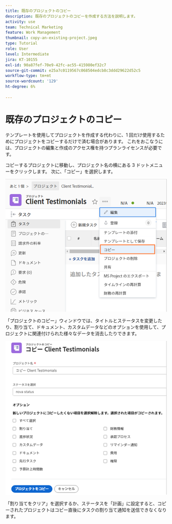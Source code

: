 ```yaml
---
title: 既存のプロジェクトのコピー
description: 既存のプロジェクトのコピーを作成する方法を説明します。
activity: use
team: Technical Marketing
feature: Work Management
thumbnail: copy-an-existing-project.jpeg
type: Tutorial
role: User
level: Intermediate
jira: KT-10155
exl-id: 90a87fef-70e9-42fc-ac55-415980ef32c7
source-git-commit: e25a7c0119567c068504edcb8c3ddd29622d52c5
workflow-type: tm+mt
source-wordcount: '129'
ht-degree: 6%

---
```


# 既存のプロジェクトのコピー

テンプレートを使用してプロジェクトを作成する代わりに、1 回だけ使用するためにプロジェクトをコピーするだけで済む場合があります。 これをおこなうには、プロジェクトの編集と作成のアクセス権を持つプランライセンスが必要です。

コピーするプロジェクトに移動し、プロジェクト名の横にある 3 ドットメニューをクリックします。 次に、「コピー」を選択します。

![Cr](assets/copy-existing-01.png)

「プロジェクトのコピー」ウィンドウでは、タイトルとステータスを変更したり、割り当て、ドキュメント、カスタムデータなどのオプションを使用して、プロジェクトに関連付けられた様々なデータを消去したりできます。

![Cr](assets/copy-existing-02.png)

「割り当てをクリア」を選択するか、ステータスを「計画」に設定すると、コピーされたプロジェクトはコピー直後にタスクの割り当て通知を送信できなくなります。
